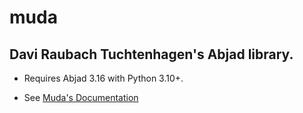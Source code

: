 # muda

## Davi Raubach Tuchtenhagen's Abjad library.

- Requires Abjad 3.16 with Python 3.10+.

- See [Muda's Documentation](https://www.daviraubach.com/muda)
